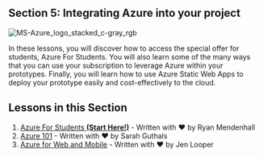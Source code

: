 ## Section 5: Integrating Azure into your project

![MS-Azure_logo_stacked_c-gray_rgb](https://user-images.githubusercontent.com/87670464/134045443-499faeb1-12f0-452a-992d-de37651744cc.png)

In these lessons, you will discover how to access the special offer for students, Azure For Students. You will also learn some of the many ways that you can use your subscription to leverage Azure within your prototypes. Finally, you will learn how to use Azure Static Web Apps to deploy your prototype easily and cost-effectively to the cloud.

## Lessons in this Section

1. [Azure For Students **(Start Here!)**](./1.Azure-For-Students/README.md) - Written with ❤️ by Ryan Mendenhall
2. [Azure 101](./1.Azure-101/README.md) - Written with ❤️ by Sarah Guthals
3. [Azure for Web and Mobile](./3.An-Intro-to-Web-&-Mobile-Apps/README.md) - Written with ❤️ by Jen Looper

